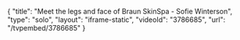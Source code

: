 {
    "title": "Meet the legs and face of Braun SkinSpa - Sofie Winterson",
    "type": "solo",
    "layout": "iframe-static",
    "videoId": "3786685",
    "url": "\/tvpembed\/3786685"
}